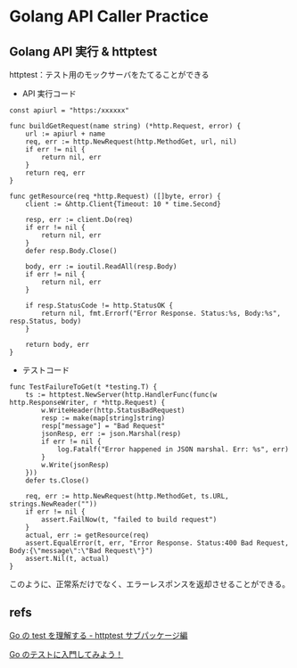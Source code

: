 # Golang API Caller Practice

## Golang API 実行 & httptest

httptest：テスト用のモックサーバをたてることができる

- API 実行コード

```golang
const apiurl = "https:/xxxxxx"

func buildGetRequest(name string) (*http.Request, error) {
	url := apiurl + name
	req, err := http.NewRequest(http.MethodGet, url, nil)
	if err != nil {
		return nil, err
	}
	return req, err
}

func getResource(req *http.Request) ([]byte, error) {
	client := &http.Client{Timeout: 10 * time.Second}

	resp, err := client.Do(req)
	if err != nil {
		return nil, err
	}
	defer resp.Body.Close()

	body, err := ioutil.ReadAll(resp.Body)
	if err != nil {
		return nil, err
	}

	if resp.StatusCode != http.StatusOK {
		return nil, fmt.Errorf("Error Response. Status:%s, Body:%s", resp.Status, body)
	}

	return body, err
}
```

- テストコード

```golang
func TestFailureToGet(t *testing.T) {
	ts := httptest.NewServer(http.HandlerFunc(func(w http.ResponseWriter, r *http.Request) {
		w.WriteHeader(http.StatusBadRequest)
		resp := make(map[string]string)
		resp["message"] = "Bad Request"
		jsonResp, err := json.Marshal(resp)
		if err != nil {
			log.Fatalf("Error happened in JSON marshal. Err: %s", err)
		}
		w.Write(jsonResp)
	}))
	defer ts.Close()

	req, err := http.NewRequest(http.MethodGet, ts.URL, strings.NewReader(""))
	if err != nil {
		assert.FailNow(t, "failed to build request")
	}
	actual, err := getResource(req)
	assert.EqualError(t, err, "Error Response. Status:400 Bad Request, Body:{\"message\":\"Bad Request\"}")
	assert.Nil(t, actual)
}
```

このように、正常系だけでなく、エラーレスポンスを返却させることができる。

## refs

[Go の test を理解する - httptest サブパッケージ編](https://budougumi0617.github.io/2020/05/29/go-testing-httptest/)

[Go のテストに入門してみよう！](https://future-architect.github.io/articles/20200601/#API%E3%82%B5%E3%83%BC%E3%83%90%E3%81%AB%E3%82%A2%E3%82%AF%E3%82%BB%E3%82%B9%E3%81%99%E3%82%8B%E3%83%86%E3%82%B9%E3%83%88%E3%82%92%E3%81%97%E3%81%9F%E3%81%84)
